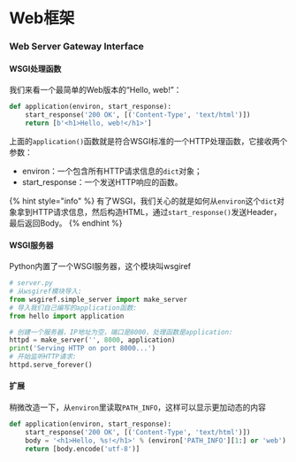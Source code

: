 # Web框架

### Web Server Gateway Interface

#### WSGI处理函数

我们来看一个最简单的Web版本的“Hello, web!”：

```python
def application(environ, start_response):
    start_response('200 OK', [('Content-Type', 'text/html')])
    return [b'<h1>Hello, web!</h1>']
```

上面的`application()`函数就是符合WSGI标准的一个HTTP处理函数，它接收两个参数：

* environ：一个包含所有HTTP请求信息的`dict`对象；
* start\_response：一个发送HTTP响应的函数。

{% hint style="info" %}
 有了WSGI，我们关心的就是如何从`environ`这个`dict`对象拿到HTTP请求信息，然后构造HTML，通过`start_response()`发送Header，最后返回Body。
{% endhint %}

#### WSGI服务器

Python内置了一个WSGI服务器，这个模块叫wsgiref

```python
# server.py
# 从wsgiref模块导入:
from wsgiref.simple_server import make_server
# 导入我们自己编写的application函数:
from hello import application

# 创建一个服务器，IP地址为空，端口是8000，处理函数是application:
httpd = make_server('', 8000, application)
print('Serving HTTP on port 8000...')
# 开始监听HTTP请求:
httpd.serve_forever()
```

#### 扩展

稍微改造一下，从`environ`里读取`PATH_INFO`，这样可以显示更加动态的内容

```python
def application(environ, start_response):
    start_response('200 OK', [('Content-Type', 'text/html')])
    body = '<h1>Hello, %s!</h1>' % (environ['PATH_INFO'][1:] or 'web')
    return [body.encode('utf-8')]
```



